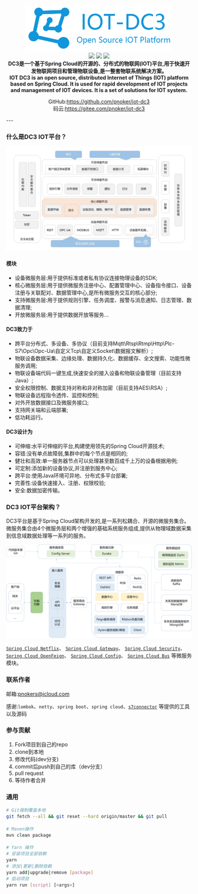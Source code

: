 <p align="center">
	<img src="./dc3/images/iot-dc3-logo.png" width="400""><br>
	<a><img src="https://img.shields.io/badge/JDK-1.8-yellow.svg"></a>
    <a><img src="https://img.shields.io/github/issues/pnoker/iot-dc3.svg"></a>
	<a target="_blank" href="https://github.com/pnoker/iot-dc3/blob/master/LICENSE">
		<img src="https://img.shields.io/github/license/pnoker/iot-dc3.svg" >
	</a><br>
	<strong>DC3是一个基于Spring Cloud的开源的、分布式的物联网(IOT)平台,用于快速开发物联网项目和管理物联设备,是一整套物联系统解决方案。<br>IOT DC3 is an open source, distributed Internet of Things (IOT) platform based on Spring Cloud. It is used for rapid development of IOT projects and management of IOT devices. It is a set of solutions for IOT system.</strong>
</p> 
<p align="center">
    <span>GitHub:</span><a target="_blank" href="https://github.com/pnoker/iot-dc3">https://github.com/pnoker/iot-dc3</a><br>
    <span>码云:</span><a target="_blank" href="https://gitee.com/pnoker/iot-dc3">https://gitee.com/pnoker/iot-dc3</a><br>
</p>
---

 ### 什么是DC3 IOT平台？

 ![iot-dc3-architecture](dc3/images/iot-dc3-architecture1.jpg)

 #### 模块

 * 设备微服务层:用于提供标准或者私有协议连接物理设备的SDK;
 * 核心微服务层:用于提供微服务注册中心、配置管理中心、设备指令接口、设备注册与关联配对、数据管理中心,是所有微服务交互的核心部分;
 * 支持微服务层:用于提供规则引擎、任务调度、报警与消息通知、日志管理、数据清理;
 * 开放微服务层:用于提供数据开放等服务...

  #### DC3致力于

 * 跨平台分布式、多设备、多协议（目前支持Mqtt\Rtsp\Rtmp\Http\Plc-S7\Opc\Opc-Ua\自定义Tcp\自定义Socket\数据报文解析）;
 * 物联设备数据采集、边缘处理、数据持久化、数据缓存、全文搜索、功能性微服务调用;
 * 物联设备端代码一键生成,快速安全的接入设备和物联设备管理（目前支持Java）;
 * 安全权限控制、数据支持对称和非对称加密（目前支持AES\RSA）;
 * 物联设备远程指令透传、监控和控制;
 * 对外开放数据接口及微服务接口;
 * 支持网关端和云端部署;
 * 低功耗运行。

 #### DC3设计为

* 可伸缩:水平可伸缩的平台,构建使用领先的Spring Cloud开源技术;
* 容错:没有单点故障弱,集群中的每个节点是相同的;
* 健壮和高效:单一服务器节点可以处理甚至数百成千上万的设备根据用例;
* 可定制:添加新的设备协议,并注册到服务中心;
* 跨平台:使用Java环境可异地、分布式多平台部署;
* 完善性:设备快速接入、注册、权限校验;
* 安全:数据加密传输。

### DC3 IOT平台架构？

DC3平台是基于Spring Cloud架构开发的,是一系列松耦合、开源的微服务集合。
微服务集合由4个微服务层和两个增强的基础系统服务组成,提供从物理域数据采集到信息域数据处理等一系列的服务。

![iot-dc3-architecture](dc3/images/iot-dc3-architecture2.jpg)

[`Spring Cloud Netflix`](https://cloud.spring.io/spring-cloud-netflix)、
[`Spring Cloud Gateway`](https://cloud.spring.io/spring-cloud-gateway)、
[`Spring Cloud Security`](https://cloud.spring.io/spring-cloud-security)、
[`Spring Cloud OpenFeign`](https://cloud.spring.io/spring-cloud-openfeign)、
[`Spring Cloud Config`](https://cloud.spring.io/spring-cloud-config)、
[`Spring Cloud Bus`](https://cloud.spring.io/spring-cloud-bus) 
等微服务模块。

### 联系作者

邮箱:pnokers@icloud.com

感谢:`lombok`、`netty`、`spring boot`、`spring cloud`、[`s7connector`](https://github.com/s7connector/s7connector) 等提供的工具以及源码

### 参与贡献

1. Fork项目到自己的repo
2. clone到本地
3. 修改代码(dev分支)
4. commit后push到自己的库（dev分支）
5.  pull request
6. 等待作者合并

### 通用

```bash
# Git强制覆盖本地
git fetch --all && git reset --hard origin/master && git pull

# Maven操作
mvn clean package

# Yarn 操作
# 安装项目全部依赖
yarn
# 添加|更新|删除依赖
yarn add|upgrade|remove [package]
# 启动项目
yarn run [script] [<args>]
```